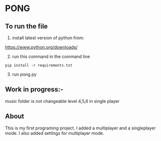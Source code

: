 # PONG 

## To run the file
1) install latest version of python from:

https://www.python.org/downloads/

2) run this command in the command line 
```
pip install -r requirements.txt
```

3) run pong.py

## Work in progress:-
music folder is not changeable
level 4,5,6 in single player

## About
This is my first programing project. I added a multiplayer and a singleplayer mode. I also added settings for multiplayer mode.
